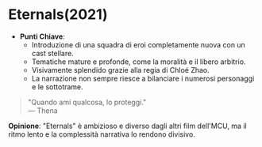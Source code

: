 # Eternals(2021)

- **Punti Chiave**: 
  - Introduzione di una squadra di eroi completamente nuova con un cast stellare.
  - Tematiche mature e profonde, come la moralità e il libero arbitrio.
  - Visivamente splendido grazie alla regia di Chloé Zhao.
  - La narrazione non sempre riesce a bilanciare i numerosi personaggi e le sottotrame.

> "Quando ami qualcosa, lo proteggi."  
> — Thena

**Opinione**: "Eternals" è ambizioso e diverso dagli altri film dell'MCU, ma il ritmo lento e la complessità narrativa lo rendono divisivo.
